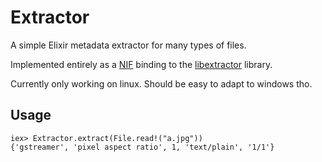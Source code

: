 # Extractor

A simple Elixir metadata extractor for many types of files.

Implemented entirely as a [NIF][1] binding to the [libextractor][2] library.

Currently only working on linux. Should be easy to adapt to windows tho.

## Usage

```iex
iex> Extractor.extract(File.read!("a.jpg"))
{'gstreamer', 'pixel aspect ratio', 1, 'text/plain', '1/1'}
```

[1]: http://www.erlang.org/doc/tutorial/nif.html
[2]: https://www.gnu.org/software/libextractor/
